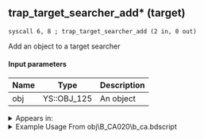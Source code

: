 ## trap_target_searcher_add* (target)

`syscall 6, 8 ; trap_target_searcher_add (2 in, 0 out)`

Add an object to a target searcher

#### Input parameters
| Name | Type | Description
|------|------|------------
| obj   | YS::OBJ_125   | An object




<details>
	<summary>Appears in:</summary>
| filename | Entity (obj)
|----------|-------------
| obj\B_CA020\b_ca.bdscript       | ((M) Undead Pirate A)          
| obj\B_CA030\b_ca.bdscript       | ((M) Undead Pirate B)          
| obj\B_CA040\b_ca.bdscript       | ((M) Undead Pirate C)          
| obj\B_CA040_PUB\b_ca.bdscript       | ()          
| obj\M_EX110\m_ex.bdscript       | ((M) Silver Rock)          
| obj\M_EX760\m_ex.bdscript       | ((M) Armored Knight)          
| obj\M_EX760_NM\m_ex.bdscript       | ((M) Armored Knight (NM))          
| obj\M_EX760_RAW\m_ex.bdscript       | ((M) Armored Knight (RAW) (1000 battle))          
| obj\M_EX880_DANCER\m_ex.bdscript       | ((M) Demyx’s water form)          
| obj\M_EX880_DANCER_EH\m_ex.bdscript       | ((M) Demyx’s water form (EH))          
| obj\M_EX880_DANCER_LV99\m_ex.bdscript       | ((M) Demyx’s water form (Data))          
| obj\P_LK020\p_lk.bdscript       | ((P) Donald (LK))          

</details>

<details>
	<summary>Example Usage From obj\B_CA020\b_ca.bdscript</summary>
```
L421:
 popToSp 4
 popToSp 0
 pushFromFSp 0
 syscall 1, 201 ; trap_obj_dir (1 in, 1 out)
 memcpyToSp 16, 32
 pushFromPSp 32
 pushImmf 140
 pushImmf 220
 syscall 0, 18 ; trap_random_range (2 in, 1 out)
 degr 
 syscall 0, 13 ; trap_vector_roty (2 in, 1 out)
 memcpyToSp 16, 48
 pushFromPSp 48
 memcpyToSp 16, 16
 pushFromFSpVal 124
 pushImm 0
 sub 
 neqz 
 jz L647
 pushFromPSpVal 136
 gosub 12, L650
 pushFromPSpVal 136
 pushImmf 0
 pushImmf 1000
 gosub 12, L660
 pushFromPSpVal 136
 pushFromFSp 0
 syscall 6, 8 ; trap_target_searcher_add (2 in, 0 out)
 pushFromFSp 4
 fetchValue 4
 syscall 1, 94 ; trap_sysobj_is_exist (1 in, 1 out)
 jz L498
 pushFromPSpVal 136
 pushFromFSp 4
 syscall 6, 8 ; trap_target_searcher_add (2 in, 0 out)
 jmp L498
```
</details>

